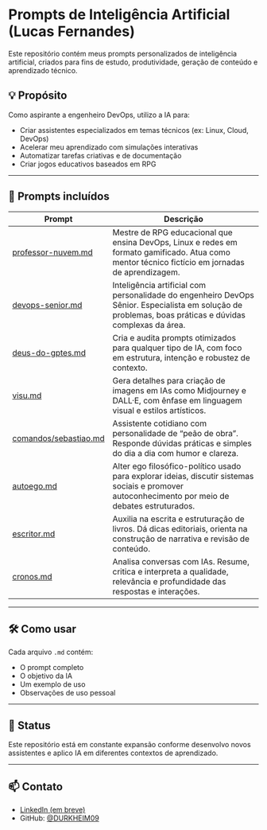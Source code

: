 # Prompts de Inteligência Artificial (Lucas Fernandes)

Este repositório contém meus prompts personalizados de inteligência artificial, criados para fins de estudo, produtividade, geração de conteúdo e aprendizado técnico.

## 💡 Propósito

Como aspirante a engenheiro DevOps, utilizo a IA para:

- Criar assistentes especializados em temas técnicos (ex: Linux, Cloud, DevOps)
- Acelerar meu aprendizado com simulações interativas
- Automatizar tarefas criativas e de documentação
- Criar jogos educativos baseados em RPG

---

## 🤖 Prompts incluídos  

| Prompt                | Descrição |
|----------------------|-----------|
| [professor-nuvem.md](./professor-nuvem.md) | Mestre de RPG educacional que ensina DevOps, Linux e redes em formato gamificado. Atua como mentor técnico fictício em jornadas de aprendizagem. |
| [devops-senior.md](./devops-senior.md) | Inteligência artificial com personalidade do engenheiro DevOps Sênior. Especialista em solução de problemas, boas práticas e dúvidas complexas da área. |
| [deus-do-gptes.md](./deus-do-gptes.md) | Cria e audita prompts otimizados para qualquer tipo de IA, com foco em estrutura, intenção e robustez de contexto. |
| [visu.md](./visu.md) | Gera detalhes para criação de imagens em IAs como Midjourney e DALL·E, com ênfase em linguagem visual e estilos artísticos. |
| [comandos/sebastiao.md](./comandos/sebastiao.md) | Assistente cotidiano com personalidade de “peão de obra”. Responde dúvidas práticas e simples do dia a dia com humor e clareza. |
| [autoego.md](./autoego.md) | Alter ego filosófico-político usado para explorar ideias, discutir sistemas sociais e promover autoconhecimento por meio de debates estruturados. |
| [escritor.md](./escritor.md) | Auxilia na escrita e estruturação de livros. Dá dicas editoriais, orienta na construção de narrativa e revisão de conteúdo. |
| [cronos.md](./cronos.md) | Analisa conversas com IAs. Resume, critica e interpreta a qualidade, relevância e profundidade das respostas e interações. |

---

## 🛠️ Como usar

Cada arquivo `.md` contém:
- O prompt completo
- O objetivo da IA
- Um exemplo de uso
- Observações de uso pessoal

---

## 📌 Status

Este repositório está em constante expansão conforme desenvolvo novos assistentes e aplico IA em diferentes contextos de aprendizado.

---

## 📫 Contato

- [LinkedIn (em breve)]()
- GitHub: [@DURKHEIM09](https://github.com/DURKHEIM09)
